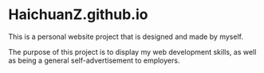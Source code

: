 # HaichuanZ.github.io
This is a personal website project that is designed and made by myself.

The purpose of this project is to display my web development skills, as well as being a general self-advertisement to employers.
